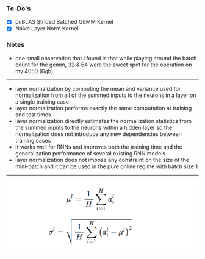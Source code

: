 ### To-Do's
- [x] cuBLAS Strided Batched GEMM Kernel
- [x] Naive Layer Norm Kernel

### Notes
* one small observation that i found is that while playing around the batch count for the gemm, 32 & 64 were the sweet spot for the operation on my 4050 (6gb)
---
* layer normalization by computing the mean and variance used for normalization from all of the summed inputs to the neurons in a layer on a single training case
* layer normalization performs exactly the same computation at training and test times
* layer normalization directly estimates the normalization statistics from the summed inputs to the neurons within a hidden layer so the normalization does not introduce any new dependencies between training cases
* it works well for RNNs and improves both the training time and the generalization performance of several existing RNN models
* layer normalization does not impose any constraint on the size of the mini-batch and it can be used in the pure online regime with batch size 1
---
![alt text](image.png)